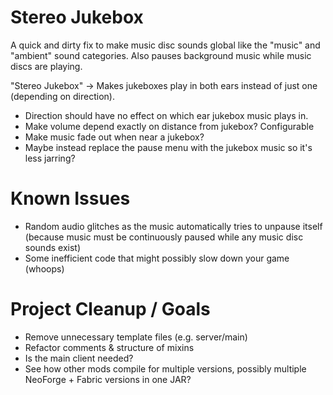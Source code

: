 # Stereo Jukebox

A quick and dirty fix to make music disc sounds global like the "music" and "ambient" sound categories. Also pauses background music while music discs are playing.

"Stereo Jukebox" -> Makes jukeboxes play in both ears instead of just one (depending on direction).
- Direction should have no effect on which ear jukebox music plays in.
- Make volume depend exactly on distance from jukebox? Configurable
- Make music fade out when near a jukebox?
- Maybe instead replace the pause menu with the jukebox music so it's less jarring?

# Known Issues

- Random audio glitches as the music automatically tries to unpause itself (because music must be continuously paused while any music disc sounds exist)
- Some inefficient code that might possibly slow down your game (whoops)

# Project Cleanup / Goals

- Remove unnecessary template files (e.g. server/main)
- Refactor comments & structure of mixins
- Is the main client needed?
- See how other mods compile for multiple versions, possibly multiple NeoForge + Fabric versions in one JAR?
